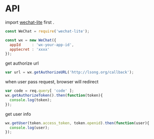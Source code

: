 API
===

import [wechat-lite](https://npmjs.org/package/wechat-lite) first .

```js
const WeChat = require('wechat-lite');

const wx = new WeChat({
  appId     : 'wx-your-app-id',
  appSecret : 'xxxx'
});
```

get authorize url

```js
var url = wx.getAuthorizeURL('http://lsong.org/callback');
```

when user pass request, browser will redirect 

```js
var code = req.query[ 'code' ];
wx.getAuthorizeToken().then(function(token){
  console.log(token);
});
```

get user info

```js
wx.getUser(token.access_token, token.openid).then(function(user){
  console.log(user);
});
```
